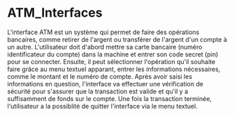 # ATM_Interfaces


L'interface ATM est un système qui permet de faire des opérations bancaires, comme retirer de l'argent ou transférer de l'argent d'un compte à un autre.
L'utilisateur doit d'abord mettre sa carte bancaire (numéro identificateur du compte) dans la machine et entrer son code secret (pin) pour se connecter.
Ensuite, il peut sélectionner l'opération qu'il souhaite faire grâce au menu textuel apparant, entrer les informations nécessaires, comme le montant et le numéro de compte.
Après avoir saisi les informations en question, l'interface va effectuer une vérification de sécurité pour s'assurer que la transaction est valide et qu'il y a suffisamment de fonds sur le compte.
Une fois la transaction terminée, l'utilisateur a la possiblité de quitter l'interface via le menu textuel.
